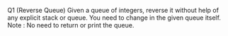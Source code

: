 Q1 (Reverse Queue) Given a queue of integers, reverse it without help of any explicit stack or queue. You need to change in the given queue itself.
Note : No need to return or print the queue.